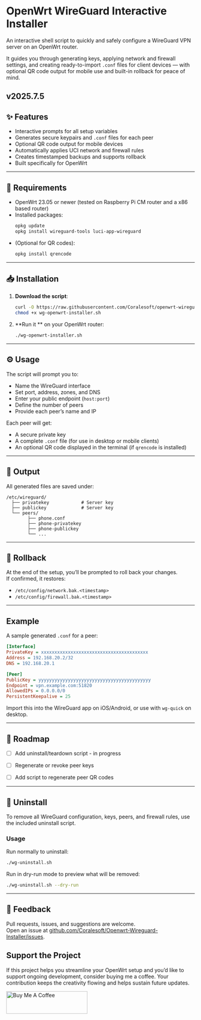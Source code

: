 # OpenWrt WireGuard Interactive Installer

An interactive shell script to quickly and safely configure a WireGuard VPN server on an OpenWrt router.

It guides you through generating keys, applying network and firewall settings, and creating ready-to-import `.conf` files for client devices — with optional QR code output for mobile use and built-in rollback for peace of mind.

v2025.7.5
---

## ✨ Features

-  Interactive prompts for all setup variables
-  Generates secure keypairs and `.conf` files for each peer
-  Optional QR code output for mobile devices
-  Automatically applies UCI network and firewall rules
-  Creates timestamped backups and supports rollback
-  Built specifically for OpenWrt

---

## 🧱 Requirements

- OpenWrt 23.05 or newer (tested on Raspberry Pi CM router and a x86 based router)
- Installed packages:
  ```sh
  opkg update
  opkg install wireguard-tools luci-app-wireguard
  ```
- (Optional for QR codes):
  ```sh
  opkg install qrencode
  ```

---

## 📥 Installation

1. **Download the script**:
   ```sh
   curl -O https://raw.githubusercontent.com/Coralesoft/openwrt-wireguard-installer/main/wg-openwrt-installer.sh
   chmod +x wg-openwrt-installer.sh
   ```

2. **Run it ** on your OpenWrt router:
   ```sh
   ./wg-openwrt-installer.sh
   ```

---

## ⚙️ Usage

The script will prompt you to:
- Name the WireGuard interface
- Set port, address, zones, and DNS
- Enter your public endpoint (`host:port`)
- Define the number of peers
- Provide each peer’s name and IP

Each peer will get:
- A secure private key
- A complete `.conf` file (for use in desktop or mobile clients)
- An optional QR code displayed in the terminal (if `qrencode` is installed)

---

## 📂 Output

All generated files are saved under:

```
/etc/wireguard/
  ├── privatekey            # Server key
  ├── publickey             # Server key
  └── peers/
        ├── phone.conf
        ├── phone-privatekey
        ├── phone-publickey
        └── ...
```

---

## 🔄 Rollback

At the end of the setup, you’ll be prompted to roll back your changes.  
If confirmed, it restores:

- `/etc/config/network.bak.<timestamp>`
- `/etc/config/firewall.bak.<timestamp>`

---

##  Example

A sample generated `.conf` for a peer:

```ini
[Interface]
PrivateKey = xxxxxxxxxxxxxxxxxxxxxxxxxxxxxxxxxxxxxxxx
Address = 192.168.20.2/32
DNS = 192.168.20.1

[Peer]
PublicKey = yyyyyyyyyyyyyyyyyyyyyyyyyyyyyyyyyyyyyyyyyy
Endpoint = vpn.example.com:51820
AllowedIPs = 0.0.0.0/0
PersistentKeepalive = 25
```

Import this into the WireGuard app on iOS/Android, or use with `wg-quick` on desktop.

---

## 📌 Roadmap

- [ ] Add uninstall/teardown script - in progress 
- [ ] Regenerate or revoke peer keys
- [ ] Add script to regenerate peer QR codes


---

## 🧹 Uninstall

To remove all WireGuard configuration, keys, peers, and firewall rules, use the included uninstall script.

### Usage

Run normally to uninstall:

```sh
./wg-uninstall.sh
```

Run in dry-run mode to preview what will be removed:

```sh
./wg-uninstall.sh --dry-run
```
---

## 💬 Feedback

Pull requests, issues, and suggestions are welcome.  
Open an issue at [github.com/Coralesoft/Openwrt-Wireguard-Installer/issues](https://github.com/Coralesoft/Openwrt-Wireguard-Installer/issues).


## Support the Project
If this project helps you streamline your OpenWrt setup and you’d like to support ongoing development, consider buying me a coffee. Your contribution keeps the creativity flowing and helps sustain future updates.

<a href="https://www.buymeacoffee.com/r6zt79njh5m" target="_blank">
  <img src="https://cdn.buymeacoffee.com/buttons/v2/default-yellow.png" alt="Buy Me A Coffee" style="height:60px;width:217px;" />
</a>

